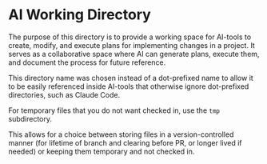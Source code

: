 # AI Working Directory

The purpose of this directory is to provide a working space for AI-tools to create, modify, and execute plans for implementing changes in a project. It serves as a collaborative space where AI can generate plans, execute them, and document the process for future reference.

This directory name was chosen instead of a dot-prefixed name to allow it to be easily referenced inside AI-tools that otherwise ignore dot-prefixed directories, such as Claude Code.

For temporary files that you do not want checked in, use the `tmp` subdirectory.

This allows for a choice between storing files in a version-controlled manner (for lifetime of branch and clearing before PR, or longer lived if needed) or keeping them temporary and not checked in.
